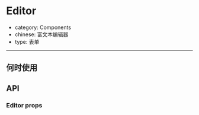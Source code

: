 # Editor

- category: Components
- chinese: 富文本编辑器
- type: 表单

---

## 何时使用

## API

### Editor props
